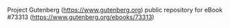 Project Gutenberg (https://www.gutenberg.org) public repository for eBook #73313 (https://www.gutenberg.org/ebooks/73313)
